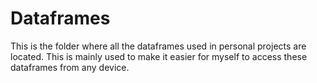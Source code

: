 # Dataframes

This is the folder where all the dataframes used in personal projects are located. This is mainly used to make it easier for myself to access these dataframes from any device.
